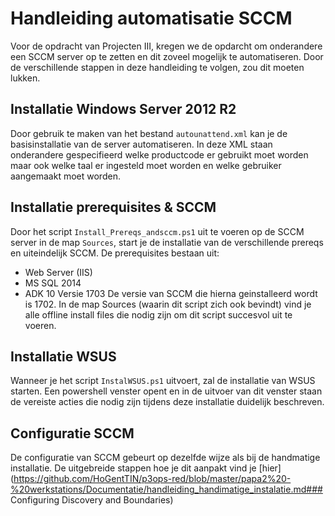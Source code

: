# Handleiding automatisatie SCCM

Voor de opdracht van Projecten III, kregen we de opdarcht om onderandere een SCCM server op te zetten en dit zoveel mogelijk te automatiseren. Door de verschillende stappen in deze handleiding te volgen, zou dit moeten lukken.

## Installatie Windows Server 2012 R2

Door gebruik te maken van het bestand `autounattend.xml` kan je de basisinstallatie van de server automatiseren. In deze XML staan onderandere gespecifieerd welke productcode er gebruikt moet worden maar ook welke taal er ingesteld moet worden en welke gebruiker aangemaakt moet worden.

##  Installatie prerequisites & SCCM

Door het script `Install_Prereqs_andsccm.ps1` uit te voeren op de SCCM server in de map `Sources`, start je de installatie van de verschillende prereqs en uiteindelijk SCCM.
De prerequisites bestaan uit:
  - Web Server (IIS)
  - MS SQL 2014
  - ADK 10 Versie 1703
De versie van SCCM die hierna geinstalleerd wordt is 1702.
In de map Sources (waarin dit script zich ook bevindt) vind je alle offline install files die nodig zijn om dit script succesvol uit te voeren.

## Installatie WSUS

Wanneer je het script `InstalWSUS.ps1` uitvoert, zal de installatie van WSUS starten. Een powershell venster opent en in de uitvoer van dit venster staan de vereiste acties die nodig zijn tijdens deze installatie duidelijk beschreven.

## Configuratie SCCM

De configuratie van SCCM gebeurt op dezelfde wijze als bij de handmatige installatie. De uitgebreide stappen hoe je dit aanpakt vind je [hier] (https://github.com/HoGentTIN/p3ops-red/blob/master/papa2%20-%20werkstations/Documentatie/handleiding_handimatige_instalatie.md### Configuring Discovery and Boundaries) 
